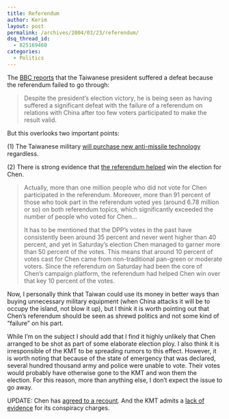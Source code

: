 ```yaml
---
title: Referendum
author: Kerim
layout: post
permalink: /archives/2004/03/23/referendum/
dsq_thread_id:
  - 825169460
categories:
  - Politics
---
```

The <a href="http://news.bbc.co.uk/2/hi/asia-pacific/3556029.stm" onclick="_gaq.push(['_trackEvent', 'outbound-article', 'http://news.bbc.co.uk/2/hi/asia-pacific/3556029.stm', 'BBC reports']);" >BBC reports</a> that the Taiwanese president suffered a defeat because the referendum failed to go through:

> Despite the president&#8217;s election victory, he is being seen as having suffered a significant defeat with the failure of a referendum on relations with China after too few voters participated to make the result valid.

But this overlooks two important points:

(1) The Taiwanese military <a href="http://www.taipeitimes.com/News/taiwan/archives/2004/03/21/2003107215" onclick="_gaq.push(['_trackEvent', 'outbound-article', 'http://www.taipeitimes.com/News/taiwan/archives/2004/03/21/2003107215', 'will purchase new anti-missile technology']);" >will purchase new anti-missile technology</a> regardless.

(2) There is strong evidence that <a href="http://www.taipeitimes.com/News/edit/archives/2004/03/22/2003107310/print" onclick="_gaq.push(['_trackEvent', 'outbound-article', 'http://www.taipeitimes.com/News/edit/archives/2004/03/22/2003107310/print', 'the referendum helped']);" >the referendum helped</a> win the election for Chen.

> Actually, more than one million people who did not vote for Chen participated in the referendum. Moreover, more than 91 percent of those who took part in the referendum voted yes (around 6.78 million or so) on both referendum topics, which significantly exceeded the number of people who voted for Chen&#8230;
> 
> It has to be mentioned that the DPP&#8217;s votes in the past have consistently been around 35 percent and never went higher than 40 percent, and yet in Saturday&#8217;s election Chen managed to garner more than 50 percent of the votes. This means that around 10 percent of votes cast for Chen came from non-traditional pan-green or moderate voters. Since the referendum on Saturday had been the core of Chen&#8217;s campaign platform, the referendum had helped Chen win over that key 10 percent of the votes.

Now, I personally think that Taiwan could use its money in better ways than buying unnecessary military equipment (when China attacks it will be to occupy the island, not blow it up), but I think it is worth pointing out that Chen&#8217;s referendum should be seen as shrewd politics and not some kind of &#8220;failure&#8221; on his part.

While I&#8217;m on the subject I should add that I find it highly unlikely that Chen arranged to be shot as part of some elaborate election ploy. I also think it is irresponsible of the KMT to be spreading rumors to this effect. However, it is worth noting that because of the state of emergency that was declared, several hundred thousand army and police were unable to vote. Their votes would probably have otherwise gone to the KMT and won them the election. For this reason, more than anything else, I don&#8217;t expect the issue to go away.

UPDATE: Chen has <a href="http://news.bbc.co.uk/2/hi/asia-pacific/3559687.stm" onclick="_gaq.push(['_trackEvent', 'outbound-article', 'http://news.bbc.co.uk/2/hi/asia-pacific/3559687.stm', 'agreed to a recount']);" >agreed to a recount</a>. And the KMT admits a <a href="http://www.nytimes.com/2004/03/23/international/asia/23TAIW.html" onclick="_gaq.push(['_trackEvent', 'outbound-article', 'http://www.nytimes.com/2004/03/23/international/asia/23TAIW.html', 'lack of evidence']);" >lack of evidence</a> for its conspiracy charges.

